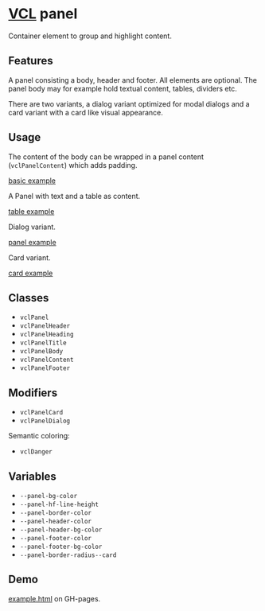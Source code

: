# [VCL](https://vcl.github.io/) panel

Container element to group and highlight content.

## Features

A panel consisting a body, header and footer.
All elements are optional.
The panel body may for example hold textual content, tables, dividers etc.

There are two variants, a dialog variant optimized for modal dialogs
and a card variant with a card like visual appearance.

## Usage

The content of the body can be wrapped in a panel content (`vclPanelContent`)
which adds padding.

[basic example](/demo/example-basic.html)

A Panel with text and a table as content.

[table example](/demo/example-table.html)

Dialog variant.

[panel example](/demo/example-dialog.html)

Card variant.

[card example](/demo/example-card.html)

## Classes

- `vclPanel`
- `vclPanelHeader`
- `vclPanelHeading`
- `vclPanelTitle`
- `vclPanelBody`
- `vclPanelContent`
- `vclPanelFooter`

## Modifiers

- `vclPanelCard`
- `vclPanelDialog`

Semantic coloring:

- `vclDanger`

## Variables

- `--panel-bg-color`
- `--panel-hf-line-height`
- `--panel-border-color`
- `--panel-header-color`
- `--panel-header-bg-color`
- `--panel-footer-color`
- `--panel-footer-bg-color`
- `--panel-border-radius--card`

## Demo

[example.html](/demo/example.html) on GH-pages.
